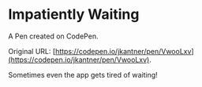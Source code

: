 # Impatiently Waiting

A Pen created on CodePen.

Original URL: [https://codepen.io/jkantner/pen/VwooLxv](https://codepen.io/jkantner/pen/VwooLxv).

Sometimes even the app gets tired of waiting!